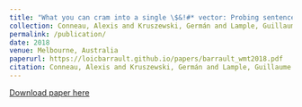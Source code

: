 ```yaml
---
title: "What you can cram into a single \$&!#* vector: Probing sentence embeddings for linguistic properties"
collection: Conneau, Alexis and Kruszewski, Germán and Lample, Guillaume and Barrault, Loïc and Baroni, Marco
permalink: /publication/
date: 2018
venue: Melbourne, Australia
paperurl: https://loicbarrault.github.io/papers/barrault_wmt2018.pdf
citation: Conneau, Alexis and Kruszewski, Germán and Lample, Guillaume and Barrault, Loïc and Baroni, Marco "What you can cram into a single \$&!#* vector: Probing sentence embeddings for linguistic properties" <i>, Proceedings of the 56th Annual Meeting of the Association for Computational Linguistics (Volume 1: Long Papers) 
---
```

[Download paper here](https://loicbarrault.github.io/papers/barrault_wmt2018.pdf)
